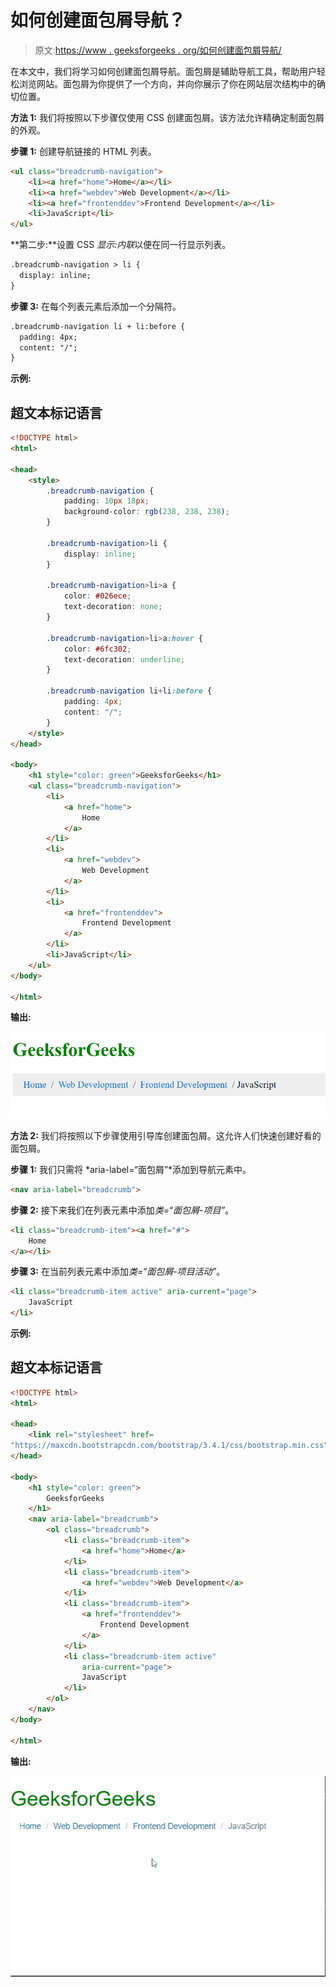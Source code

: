 # 如何创建面包屑导航？

> 原文:[https://www . geeksforgeeks . org/如何创建面包屑导航/](https://www.geeksforgeeks.org/how-to-create-a-breadcrumb-navigation/)

在本文中，我们将学习如何创建面包屑导航。面包屑是辅助导航工具，帮助用户轻松浏览网站。面包屑为你提供了一个方向，并向你展示了你在网站层次结构中的确切位置。

**方法 1:** 我们将按照以下步骤仅使用 CSS 创建面包屑。该方法允许精确定制面包屑的外观。

**步骤 1:** 创建导航链接的 HTML 列表。

```html
<ul class="breadcrumb-navigation">
    <li><a href="home">Home</a></li>
    <li><a href="webdev">Web Development</a></li>
    <li><a href="frontenddev">Frontend Development</a></li>
    <li>JavaScript</li>
</ul>
```

**第二步:**设置 CSS *显示:内联*以便在同一行显示列表。

```html
.breadcrumb-navigation > li {
  display: inline;
}
```

**步骤 3:** 在每个列表元素后添加一个分隔符。

```html
.breadcrumb-navigation li + li:before {
  padding: 4px;
  content: "/";
}
```

**示例:**

## 超文本标记语言

```html
<!DOCTYPE html>
<html>

<head>
    <style>
        .breadcrumb-navigation {
            padding: 10px 18px;
            background-color: rgb(238, 238, 238);
        }

        .breadcrumb-navigation>li {
            display: inline;
        }

        .breadcrumb-navigation>li>a {
            color: #026ece;
            text-decoration: none;
        }

        .breadcrumb-navigation>li>a:hover {
            color: #6fc302;
            text-decoration: underline;
        }

        .breadcrumb-navigation li+li:before {
            padding: 4px;
            content: "/";
        }
    </style>
</head>

<body>
    <h1 style="color: green">GeeksforGeeks</h1>
    <ul class="breadcrumb-navigation">
        <li>
            <a href="home">
                Home
            </a>
        </li>
        <li>
            <a href="webdev">
                Web Development
            </a>
        </li>
        <li>
            <a href="frontenddev">
                Frontend Development
            </a>
        </li>
        <li>JavaScript</li>
    </ul>
</body>

</html>
```

**输出:**

![](img/dbdf3f70ae0d47d8c7dca10efcfd71c6.png)

**方法 2:** 我们将按照以下步骤使用引导库创建面包屑。这允许人们快速创建好看的面包屑。

**步骤 1:** 我们只需将 *aria-label=“面包屑”*添加到导航元素中。

```html
<nav aria-label="breadcrumb">
```

**步骤 2:** 接下来我们在列表元素中添加*类=“面包屑-项目”*。

```html
<li class="breadcrumb-item"><a href="#">
    Home
</a></li>
```

**步骤 3:** 在当前列表元素中添加*类=“面包屑-项目活动”*。

```html
<li class="breadcrumb-item active" aria-current="page">
    JavaScript
</li>
```

**示例:**

## 超文本标记语言

```html
<!DOCTYPE html>
<html>

<head>
    <link rel="stylesheet" href=
"https://maxcdn.bootstrapcdn.com/bootstrap/3.4.1/css/bootstrap.min.css" />
</head>

<body>
    <h1 style="color: green">
        GeeksforGeeks
    </h1>
    <nav aria-label="breadcrumb">
        <ol class="breadcrumb">
            <li class="breadcrumb-item">
                <a href="home">Home</a>
            </li>
            <li class="breadcrumb-item">
                <a href="webdev">Web Development</a>
            </li>
            <li class="breadcrumb-item">
                <a href="frontenddev">
                    Frontend Development
                </a>
            </li>
            <li class="breadcrumb-item active" 
                aria-current="page">
                JavaScript
            </li>
        </ol>
    </nav>
</body>

</html>
```

**输出:**

![](img/382b0f6779cac5c12d2995dd4a1821f2.png)